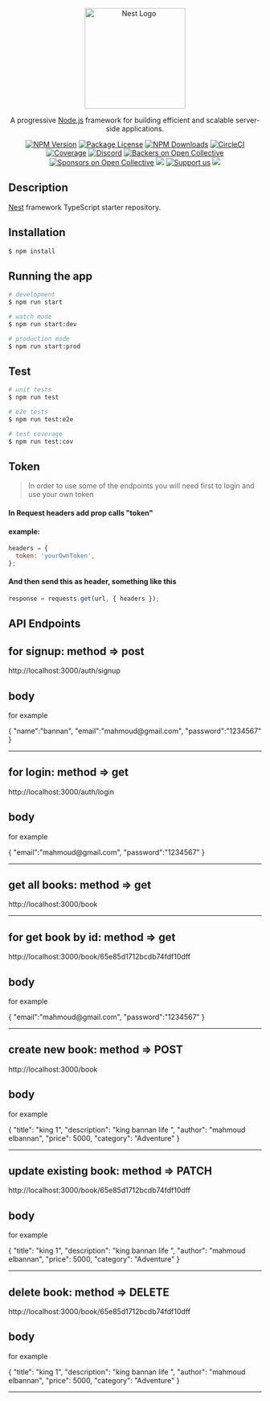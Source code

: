 <p align="center">
  <a href="http://nestjs.com/" target="blank"><img src="https://nestjs.com/img/logo-small.svg" width="200" alt="Nest Logo" /></a>
</p>

[circleci-image]: https://img.shields.io/circleci/build/github/nestjs/nest/master?token=abc123def456
[circleci-url]: https://circleci.com/gh/nestjs/nest

  <p align="center">A progressive <a href="http://nodejs.org" target="_blank">Node.js</a> framework for building efficient and scalable server-side applications.</p>
    <p align="center">
<a href="https://www.npmjs.com/~nestjscore" target="_blank"><img src="https://img.shields.io/npm/v/@nestjs/core.svg" alt="NPM Version" /></a>
<a href="https://www.npmjs.com/~nestjscore" target="_blank"><img src="https://img.shields.io/npm/l/@nestjs/core.svg" alt="Package License" /></a>
<a href="https://www.npmjs.com/~nestjscore" target="_blank"><img src="https://img.shields.io/npm/dm/@nestjs/common.svg" alt="NPM Downloads" /></a>
<a href="https://circleci.com/gh/nestjs/nest" target="_blank"><img src="https://img.shields.io/circleci/build/github/nestjs/nest/master" alt="CircleCI" /></a>
<a href="https://coveralls.io/github/nestjs/nest?branch=master" target="_blank"><img src="https://coveralls.io/repos/github/nestjs/nest/badge.svg?branch=master#9" alt="Coverage" /></a>
<a href="https://discord.gg/G7Qnnhy" target="_blank"><img src="https://img.shields.io/badge/discord-online-brightgreen.svg" alt="Discord"/></a>
<a href="https://opencollective.com/nest#backer" target="_blank"><img src="https://opencollective.com/nest/backers/badge.svg" alt="Backers on Open Collective" /></a>
<a href="https://opencollective.com/nest#sponsor" target="_blank"><img src="https://opencollective.com/nest/sponsors/badge.svg" alt="Sponsors on Open Collective" /></a>
  <a href="https://paypal.me/kamilmysliwiec" target="_blank"><img src="https://img.shields.io/badge/Donate-PayPal-ff3f59.svg"/></a>
    <a href="https://opencollective.com/nest#sponsor"  target="_blank"><img src="https://img.shields.io/badge/Support%20us-Open%20Collective-41B883.svg" alt="Support us"></a>
  <a href="https://twitter.com/nestframework" target="_blank"><img src="https://img.shields.io/twitter/follow/nestframework.svg?style=social&label=Follow"></a>
</p>
  <!--[![Backers on Open Collective](https://opencollective.com/nest/backers/badge.svg)](https://opencollective.com/nest#backer)
  [![Sponsors on Open Collective](https://opencollective.com/nest/sponsors/badge.svg)](https://opencollective.com/nest#sponsor)-->

## Description

[Nest](https://github.com/nestjs/nest) framework TypeScript starter repository.

## Installation

```bash
$ npm install
```

## Running the app

```bash
# development
$ npm run start

# watch mode
$ npm run start:dev

# production mode
$ npm run start:prod
```

## Test

```bash
# unit tests
$ npm run test

# e2e tests
$ npm run test:e2e

# test coverage
$ npm run test:cov
```

## Token

> In order to use some of the endpoints you will need first to login and use your own token

#### In Request headers add prop calls "token"

#### example:

```js
headers = {
  token: 'yourOwnToken',
};
```

#### And then send this as header, something like this

```js
response = requests.get(url, { headers });
```

## API Endpoints
<h2>for signup: method => post</h2>
<a>http://localhost:3000/auth/signup </a>
<h2> body</h2>
<p>for example</p> 
{
"name":"bannan",
"email":"mahmoud@gmail.com", 
"password":"1234567"
}
<hr>
<h2>for login: method => get</h2>
<a>http://localhost:3000/auth/login </a>
<h2> body</h2>
<p>for example</p> 
{
"email":"mahmoud@gmail.com", 
"password":"1234567"
}
<hr>

<h2>get all books: method => get</h2>
<a>http://localhost:3000/book </a>
<hr>

<h2>for get book by id: method => get</h2>
<a>http://localhost:3000/book/65e85d1712bcdb74fdf10dff </a>
<h2> body</h2>
<p>for example</p> 
{
"email":"mahmoud@gmail.com", 
"password":"1234567"
}
<hr>



<h2>create new book: method => POST</h2>
<a>http://localhost:3000/book</a>
<h2> body</h2>
<p>for example</p> 
 {
  "title": "king 1",
  "description": "king bannan life ",
  "author": "mahmoud elbannan",
  "price": 5000,
  "category": "Adventure"
}

<hr>


<h2>update existing book: method => PATCH</h2>
<a>http://localhost:3000/book/65e85d1712bcdb74fdf10dff</a>
<h2> body</h2>
<p>for example</p> 
 {
  "title": "king 1",
  "description": "king bannan life ",
  "author": "mahmoud elbannan",
  "price": 5000,
  "category": "Adventure"
}
<hr>

<h2>
delete book: method => DELETE</h2>
<a>http://localhost:3000/book/65e85d1712bcdb74fdf10dff</a>
<h2> body</h2>
<p>for example</p> 
 {
  "title": "king 1",
  "description": "king bannan life ",
  "author": "mahmoud elbannan",
  "price": 5000,
  "category": "Adventure"
}
<hr>
